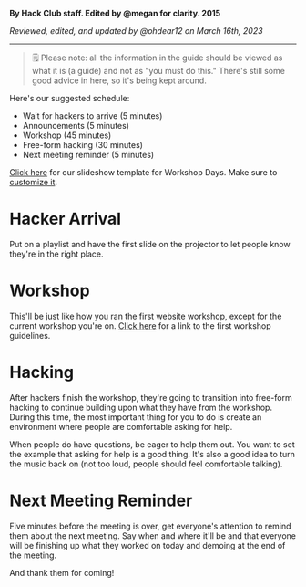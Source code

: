 __By Hack Club staff. Edited by @megan for clarity. 2015__

_Reviewed, edited, and updated by @ohdear12 on March 16th, 2023_

---

> 🗒 Please note: all the information in the guide should be viewed as what it is (a guide) and not as "you must do this." There's still some good advice in here, so it's being kept around.

Here's our suggested schedule:

- Wait for hackers to arrive (5 minutes)
- Announcements (5 minutes)
- Workshop (45 minutes)
- Free-form hacking (30 minutes)
- Next meeting reminder (5 minutes)

[Click here](https://docs.google.com/presentation/d/1LnbH5c7K-V608jMXNk3VyoVaZLaEuet7faHZCbYhOCs/edit) for our slideshow template for Workshop Days. Make sure to [customize it](https://archived.guide.hackclub.com/#/meetings/?id=slideshow-presentations).

# Hacker Arrival

Put on a playlist and have the first slide on the projector to let people know they're in the right place.

# Workshop

This'll be just like how you ran the first website workshop, except for the current workshop you're on. [Click here](https://archived.guide.hackclub.com/#/meetings/first_meeting?id=the-first-meeting) for a link to the first workshop guidelines.

# Hacking

After hackers finish the workshop, they're going to transition into free-form hacking to continue building upon what they have from the workshop. During this time, the most important thing for you to do is create an environment where people are comfortable asking for help.

When people do have questions, be eager to help them out. You want to set the example that asking for help is a good thing. It's also a good idea to turn the music back on (not too loud, people should feel comfortable talking).

# Next Meeting Reminder

Five minutes before the meeting is over, get everyone's attention to remind them about the next meeting. Say when and where it'll be and that everyone will be finishing up what they worked on today and demoing at the end of the meeting.

And thank them for coming!
